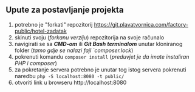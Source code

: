 ## Upute za postavljanje projekta
1. potrebno je "forkati" repozitorij https://git.plavatvornica.com/factory-public/hotel-zadatak
2. skinuti svoju (_forkanu verziju_) repozitorija na svoje računalo
3. navigirati se sa _**CMD-om**_ ili _**Git Bash terminalom**_ unutar kloniranog folder (_tamo gdje se nalazi fajl `composer.lock_)
4. pokrenuti komandu `composer install` (_preduvjet je da imate instaliran PHP i composer_)
5. za pokretanje servera potrebno je unutar tog istog servera pokrenuti naredbu `php -S localhost:8080 -t public/`
6. otvoriti link u browseru http://localhost:8080
